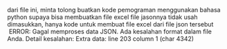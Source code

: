 dari file ini, minta tolong buatkan kode pemograman menggunakan bahasa python supaya bisa membuatkan file excel
file jasonnya tidak usah dimasukkan, hanya kode untuk membuat file excel dari file json tersebut
 ERROR: Gagal memproses data JSON. Ada kesalahan format dalam file Anda. Detail kesalahan: Extra data: line 203 column 1 (char 4342)
